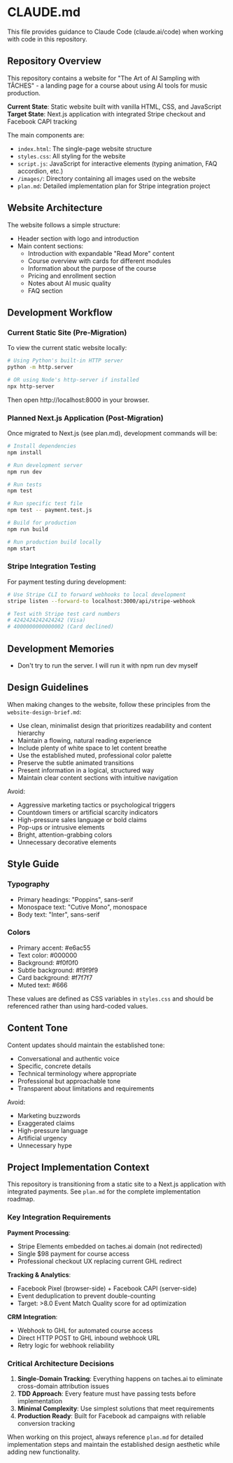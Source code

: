 # CLAUDE.md

This file provides guidance to Claude Code (claude.ai/code) when working with code in this repository.

## Repository Overview

This repository contains a website for "The Art of AI Sampling with TÂCHES" - a landing page for a course about using AI tools for music production. 

**Current State**: Static website built with vanilla HTML, CSS, and JavaScript
**Target State**: Next.js application with integrated Stripe checkout and Facebook CAPI tracking

The main components are:
- `index.html`: The single-page website structure
- `styles.css`: All styling for the website
- `script.js`: JavaScript for interactive elements (typing animation, FAQ accordion, etc.)
- `/images/`: Directory containing all images used on the website
- `plan.md`: Detailed implementation plan for Stripe integration project

## Website Architecture

The website follows a simple structure:
- Header section with logo and introduction
- Main content sections:
  - Introduction with expandable "Read More" content
  - Course overview with cards for different modules
  - Information about the purpose of the course
  - Pricing and enrollment section
  - Notes about AI music quality
  - FAQ section

## Development Workflow

### Current Static Site (Pre-Migration)

To view the current static website locally:
```bash
# Using Python's built-in HTTP server
python -m http.server

# OR using Node's http-server if installed
npx http-server
```

Then open http://localhost:8000 in your browser.

### Planned Next.js Application (Post-Migration)

Once migrated to Next.js (see plan.md), development commands will be:
```bash
# Install dependencies
npm install

# Run development server
npm run dev

# Run tests
npm test

# Run specific test file
npm test -- payment.test.js

# Build for production
npm run build

# Run production build locally
npm start
```

### Stripe Integration Testing

For payment testing during development:
```bash
# Use Stripe CLI to forward webhooks to local development
stripe listen --forward-to localhost:3000/api/stripe-webhook

# Test with Stripe test card numbers
# 4242424242424242 (Visa)
# 4000000000000002 (Card declined)
```

## Development Memories

- Don't try to run the server. I will run it with npm run dev myself

## Design Guidelines

When making changes to the website, follow these principles from the `website-design-brief.md`:

- Use clean, minimalist design that prioritizes readability and content hierarchy
- Maintain a flowing, natural reading experience
- Include plenty of white space to let content breathe
- Use the established muted, professional color palette
- Preserve the subtle animated transitions
- Present information in a logical, structured way
- Maintain clear content sections with intuitive navigation

Avoid:
- Aggressive marketing tactics or psychological triggers
- Countdown timers or artificial scarcity indicators
- High-pressure sales language or bold claims
- Pop-ups or intrusive elements
- Bright, attention-grabbing colors
- Unnecessary decorative elements

## Style Guide

### Typography
- Primary headings: "Poppins", sans-serif
- Monospace text: "Cutive Mono", monospace
- Body text: "Inter", sans-serif

### Colors
- Primary accent: #e6ac55
- Text color: #000000
- Background: #f0f0f0
- Subtle background: #f9f9f9
- Card background: #f7f7f7
- Muted text: #666

These values are defined as CSS variables in `styles.css` and should be referenced rather than using hard-coded values.

## Content Tone

Content updates should maintain the established tone:
- Conversational and authentic voice
- Specific, concrete details
- Technical terminology where appropriate
- Professional but approachable tone
- Transparent about limitations and requirements

Avoid:
- Marketing buzzwords
- Exaggerated claims
- High-pressure language
- Artificial urgency
- Unnecessary hype

## Project Implementation Context

This repository is transitioning from a static site to a Next.js application with integrated payments. See `plan.md` for the complete implementation roadmap.

### Key Integration Requirements

**Payment Processing**: 
- Stripe Elements embedded on taches.ai domain (not redirected)
- Single $98 payment for course access
- Professional checkout UX replacing current GHL redirect

**Tracking & Analytics**:
- Facebook Pixel (browser-side) + Facebook CAPI (server-side)
- Event deduplication to prevent double-counting
- Target: >8.0 Event Match Quality score for ad optimization

**CRM Integration**:
- Webhook to GHL for automated course access
- Direct HTTP POST to GHL inbound webhook URL
- Retry logic for webhook reliability

### Critical Architecture Decisions

1. **Single-Domain Tracking**: Everything happens on taches.ai to eliminate cross-domain attribution issues
2. **TDD Approach**: Every feature must have passing tests before implementation
3. **Minimal Complexity**: Use simplest solutions that meet requirements
4. **Production Ready**: Built for Facebook ad campaigns with reliable conversion tracking

When working on this project, always reference `plan.md` for detailed implementation steps and maintain the established design aesthetic while adding new functionality.
